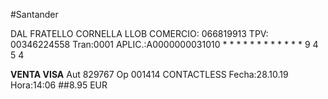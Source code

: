 #Santander

DAL FRATELLO
CORNELLA LLOB
COMERCIO: 066819913
TPV: 00346224558
Tran:0001 APLIC.:A0000000031010
\* * * * * * * * * * * * 9 4 5 4 

**VENTA VISA**
Aut 829767
Op 001414
CONTACTLESS
Fecha:28.10.19
Hora:14:06
##8.95 EUR